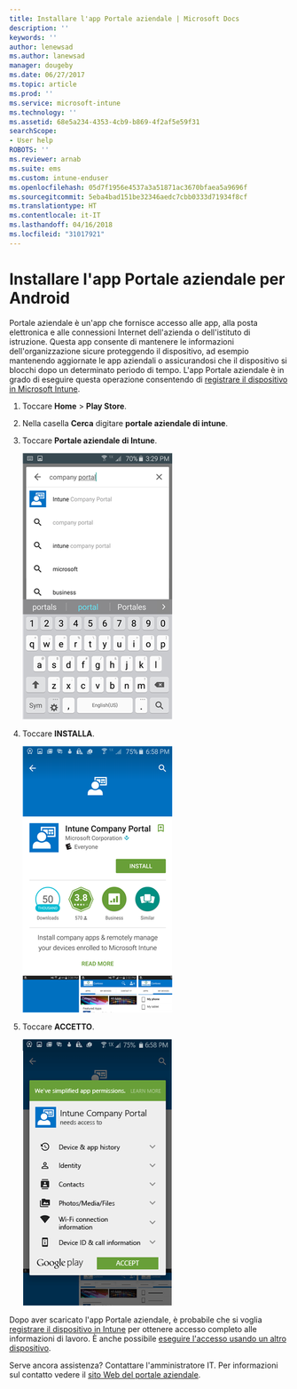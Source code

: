 ```yaml
---
title: Installare l'app Portale aziendale | Microsoft Docs
description: ''
keywords: ''
author: lenewsad
ms.author: lanewsad
manager: dougeby
ms.date: 06/27/2017
ms.topic: article
ms.prod: ''
ms.service: microsoft-intune
ms.technology: ''
ms.assetid: 68e5a234-4353-4cb9-b869-4f2af5e59f31
searchScope:
- User help
ROBOTS: ''
ms.reviewer: arnab
ms.suite: ems
ms.custom: intune-enduser
ms.openlocfilehash: 05d7f1956e4537a3a51871ac3670bfaea5a9696f
ms.sourcegitcommit: 5eba4bad151be32346aedc7cbb0333d71934f8cf
ms.translationtype: HT
ms.contentlocale: it-IT
ms.lasthandoff: 04/16/2018
ms.locfileid: "31017921"
---
```

# <a name="install-the-company-portal-app-for-android"></a>Installare l'app Portale aziendale per Android

Portale aziendale è un'app che fornisce accesso alle app, alla posta elettronica e alle connessioni Internet dell'azienda o dell'istituto di istruzione. Questa app consente di mantenere le informazioni dell'organizzazione sicure proteggendo il dispositivo, ad esempio mantenendo aggiornate le app aziendali o assicurandosi che il dispositivo si blocchi dopo un determinato periodo di tempo. L'app Portale aziendale è in grado di eseguire questa operazione consentendo di [registrare il dispositivo in Microsoft Intune](what-happens-if-you-install-the-company-portal-app-and-enroll-your-device-in-intune-android.md).

1.  Toccare **Home** > **Play Store**.

2.  Nella casella **Cerca** digitare **portale aziendale di intune**.

3.  Toccare **Portale aziendale di Intune**.

    ![android-search-company-portal](./media/and-cpinstall-1-search-cp.png)

4.  Toccare **INSTALLA**.

    ![android-install-company-portal](./media/and-cpinstall-2-install.png)

5.  Toccare **ACCETTO**.

    ![android-accept-company-portal-terms](./media/and-cpinstall-3-cp-accept.png)

Dopo aver scaricato l'app Portale aziendale, è probabile che si voglia [registrare il dispositivo in Intune](enroll-your-device-in-Intune-android.md) per ottenere accesso completo alle informazioni di lavoro. È anche possibile [eseguire l'accesso usando un altro dispositivo](https://docs.microsoft.com/intune-user-help/sign-in-to-the-company-portal#signing-in-from-another-device).

Serve ancora assistenza? Contattare l'amministratore IT. Per informazioni sul contatto vedere il [sito Web del portale aziendale](https://portal.manage.microsoft.com#HelpDeskDialog).
